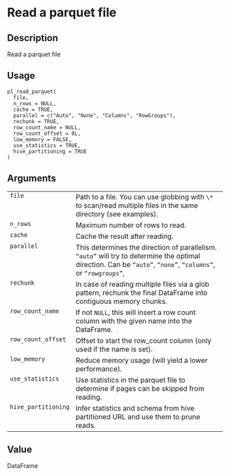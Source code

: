 

# Read a parquet file

## Description

Read a parquet file

## Usage

<pre><code class='language-R'>pl_read_parquet(
  file,
  n_rows = NULL,
  cache = TRUE,
  parallel = c("Auto", "None", "Columns", "RowGroups"),
  rechunk = TRUE,
  row_count_name = NULL,
  row_count_offset = 0L,
  low_memory = FALSE,
  use_statistics = TRUE,
  hive_partitioning = TRUE
)
</code></pre>

## Arguments

<table>
<tr>
<td style="white-space: nowrap; font-family: monospace; vertical-align: top">
<code id="pl_read_parquet_:_file">file</code>
</td>
<td>
Path to a file. You can use globbing with <code>\*</code> to scan/read
multiple files in the same directory (see examples).
</td>
</tr>
<tr>
<td style="white-space: nowrap; font-family: monospace; vertical-align: top">
<code id="pl_read_parquet_:_n_rows">n_rows</code>
</td>
<td>
Maximum number of rows to read.
</td>
</tr>
<tr>
<td style="white-space: nowrap; font-family: monospace; vertical-align: top">
<code id="pl_read_parquet_:_cache">cache</code>
</td>
<td>
Cache the result after reading.
</td>
</tr>
<tr>
<td style="white-space: nowrap; font-family: monospace; vertical-align: top">
<code id="pl_read_parquet_:_parallel">parallel</code>
</td>
<td>
This determines the direction of parallelism. <code>“auto”</code> will
try to determine the optimal direction. Can be <code>“auto”</code>,
<code>“none”</code>, <code>“columns”</code>, or
<code>“rowgroups”</code>,
</td>
</tr>
<tr>
<td style="white-space: nowrap; font-family: monospace; vertical-align: top">
<code id="pl_read_parquet_:_rechunk">rechunk</code>
</td>
<td>
In case of reading multiple files via a glob pattern, rechunk the final
DataFrame into contiguous memory chunks.
</td>
</tr>
<tr>
<td style="white-space: nowrap; font-family: monospace; vertical-align: top">
<code id="pl_read_parquet_:_row_count_name">row_count_name</code>
</td>
<td>
If not <code>NULL</code>, this will insert a row count column with the
given name into the DataFrame.
</td>
</tr>
<tr>
<td style="white-space: nowrap; font-family: monospace; vertical-align: top">
<code id="pl_read_parquet_:_row_count_offset">row_count_offset</code>
</td>
<td>
Offset to start the row_count column (only used if the name is set).
</td>
</tr>
<tr>
<td style="white-space: nowrap; font-family: monospace; vertical-align: top">
<code id="pl_read_parquet_:_low_memory">low_memory</code>
</td>
<td>
Reduce memory usage (will yield a lower performance).
</td>
</tr>
<tr>
<td style="white-space: nowrap; font-family: monospace; vertical-align: top">
<code id="pl_read_parquet_:_use_statistics">use_statistics</code>
</td>
<td>
Use statistics in the parquet file to determine if pages can be skipped
from reading.
</td>
</tr>
<tr>
<td style="white-space: nowrap; font-family: monospace; vertical-align: top">
<code id="pl_read_parquet_:_hive_partitioning">hive_partitioning</code>
</td>
<td>
Infer statistics and schema from hive partitioned URL and use them to
prune reads.
</td>
</tr>
</table>

## Value

DataFrame
